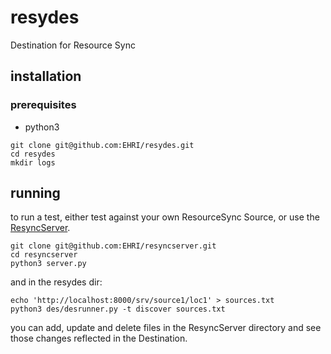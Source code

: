 # resydes

Destination for Resource Sync

## installation

### prerequisites
* python3

```
git clone git@github.com:EHRI/resydes.git
cd resydes
mkdir logs
```
## running
to run a test, either test against your own ResourceSync Source, or use the [ResyncServer](https://github.com/EHRI/resyncserver).
```
git clone git@github.com:EHRI/resyncserver.git
cd resyncserver
python3 server.py
```
and in the resydes dir:
```
echo 'http://localhost:8000/srv/source1/loc1' > sources.txt
python3 des/desrunner.py -t discover sources.txt
```
you can add, update and delete files in the ResyncServer directory and see those changes reflected in the Destination.
